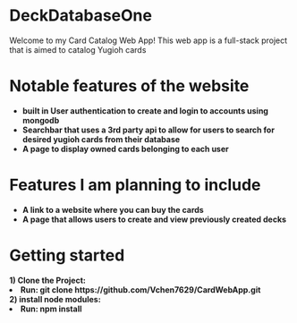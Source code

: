 <h1><strong>DeckDatabaseOne</strong></h1>
Welcome to my Card Catalog Web App! This web app is a full-stack project that is aimed to catalog Yugioh cards<br>

<h1><strong>Notable features of the website</strongZ></h1>
<ul>
    <li>built in User authentication to create and login to accounts using mongodb</li>
    <li>Searchbar that uses a 3rd party api to allow for users to search for desired yugioh cards from their database</li>
    <li>A page to display owned cards belonging to each user</li>
</ul>

<h1><strong>Features I am planning to include</strong></h1>
<ul>
    <li>A link to a website where you can buy the cards</li>
    <li>A page that allows users to create and view previously created decks</li>
</ul>

<h1> <strong> Getting started </strong> </h1>
<div> 
    1) Clone the Project:
    <li>Run: git clone https://github.com/Vchen7629/CardWebApp.git </li>
</div>
<div>
    2) install node modules:
    <li>Run: npm install</li>
</div>

